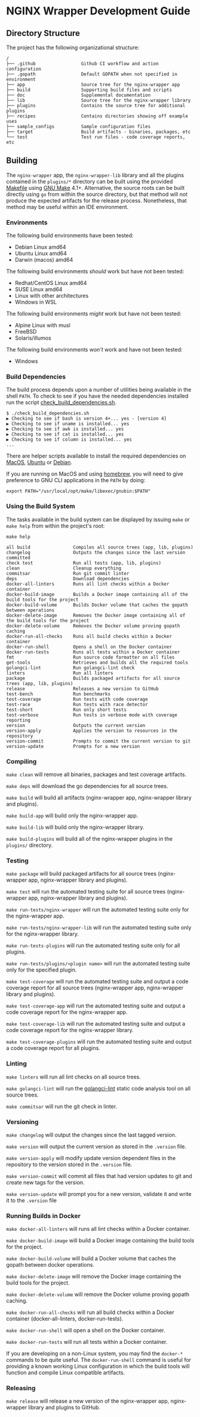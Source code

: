 # NGINX Wrapper Development Guide

## Directory Structure

The project has the following organizational structure: 

```
/
├── .github                 Github CI workflow and action configuration
├── .gopath                 Default GOPATH when not specified in environment
├── app                     Source tree for the nginx-wrapper app
├── build                   Supporting build files and scripts 
├── doc                     Supplemental documentation
├── lib                     Source tree for the nginx-wrapper library
├── plugins                 Contains the source tree for additional plugins
├── recipes                 Contains directories showing off example uses
├── sample_configs          Sample configuration files
├── target                  Build artifacts - binaries, packages, etc 
└── test                    Test run files - code coverage reports, etc
```

## Building

The `nginx-wrapper` app, the `nginx-wrapper-lib` library and all the 
plugins contained in the `plugins/*` directory can be built using the provided
[Makefile](../Makefile) using [GNU Make](https://www.gnu.org/software/make/)
4.1+. Alternative, the source roots can be built directly using `go` from 
within the source directory, but that method will not produce the expected 
artifacts for the release process. Nonetheless, that method may be useful 
within an IDE environment.

### Environments

The following build environments have been tested:
 * Debian Linux amd64
 * Ubuntu Linux amd64
 * Darwin (macos) amd64

The following build environments *should* work but have not been tested:
 * Redhat/CentOS Linux amd64
 * SUSE Linux amd64
 * Linux with other architectures
 * Windows in WSL
 
The following build environments *might* work but have not been tested:
 * Alpine Linux with musl
 * FreeBSD
 * Solaris/illumos

The following build environments *won't* work and have not been tested:
 * Windows

### Build Dependencies

The build process depends upon a number of utilities being available in the
shell `PATH`. To check to see if you have the needed dependencies installed
run the script [check_build_dependencies.sh](../build/bin/check_build_dependencies.sh).

```
$ ./check_build_dependencies.sh
▶ Checking to see if bash is version 4+... yes - [version 4]
▶ Checking to see if uname is installed... yes
▶ Checking to see if awk is installed... yes
▶ Checking to see if cat is installed... yes
▶ Checking to see if column is installed... yes
...
``` 

There are helper scripts available to install the required dependencies on
[MacOS](../build/bin/install_macos_homebrew_dependencies.sh),
[Ubuntu](../build/bin/install_ubuntu_dependencies.sh) or 
[Debian](../build/bin/install_debian_dependencies.sh).

If you are running on MacOS and using [homebrew](https://brew.sh/), you will
need to give preference to GNU CLI applications in the `PATH` by doing:
```
export PATH="/usr/local/opt/make/libexec/gnubin:$PATH"
```

### Using the Build System

The tasks available in the build system can be displayed by issuing `make` or `make help`
from within the project's root:
```
make help

all build                Compiles all source trees (app, lib, plugins)
changelog                Outputs the changes since the last version committed
check test               Run all tests (app, lib, plugins)
clean                    Cleanup everything
commitsar                Run git commit linter
deps                     Download dependencies
docker-all-linters       Runs all lint checks within a Docker container
docker-build-image       Builds a Docker image containing all of the build tools for the project
docker-build-volume      Builds Docker volume that caches the gopath between operations
docker-delete-image      Removes the Docker image containing all of the build tools for the project
docker-delete-volume     Removes the Docker volume proving gopath caching
docker-run-all-checks    Runs all build checks within a Docker container
docker-run-shell         Opens a shell on the Docker container
docker-run-tests         Runs all tests within a Docker container
fmt                      Run source code formatter on all files
get-tools                Retrieves and builds all the required tools
golangci-lint            Run golangci-lint check
linters                  Run all linters
package                  Builds packaged artifacts for all source trees (app, lib, plugins)
release                  Releases a new version to GitHub
test-bench               Run benchmarks
test-coverage            Run tests with code coverage
test-race                Run tests with race detector
test-short               Run only short tests
test-verbose             Run tests in verbose mode with coverage reporting
version                  Outputs the current version
version-apply            Applies the version to resources in the repository
version-commit           Prompts to commit the current version to git
version-update           Prompts for a new version
```

### Compiling

`make clean` will remove all binaries, packages and test coverage artifacts.

`make deps` will download the go dependencies for all source trees.

`make build` will build all artifacts (nginx-wrapper app, nginx-wrapper
library and plugins).

`make build-app` will build only the nginx-wrapper app.

`make build-lib` will build only the nginx-wrapper library.

`make build-plugins` will build all of the nginx-wrapper plugins in the
`plugins/` directory.

### Testing

`make package` will build packaged artifacts for all source trees 
(nginx-wrapper app, nginx-wrapper library and plugins).


`make test` will run the automated testing suite for all source trees 
(nginx-wrapper app, nginx-wrapper library and plugins).

`make run-tests/nginx-wrapper` will run the automated testing suite only for
the nginx-wrapper app.

`make run-tests/nginx-wrapper-lib` will run the automated testing suite only
for the nginx-wrapper library.

`make run-tests-plugins` will run the automated testing suite only for all
plugins.

`make run-tests/plugins/<plugin name>` will run the automated testing suite
only for the specified plugin.

`make test-coverage` will run the automated testing suite and output a code
coverage report for all source trees (nginx-wrapper app, nginx-wrapper 
library and plugins).

`make test-coverage-app` will run the automated testing suite and output a
code coverage report for the nginx-wrapper app.

`make test-coverage-lib` will run the automated testing suite and output a 
code coverage report for the nginx-wrapper library.

`make test-coverage-plugins` will run the automated testing suite and output
a code coverage report for all plugins.

### Linting

`make linters` will run all lint checks on all source trees.

`make golangci-lint` will run the [golangci-lint](https://github.com/golangci/golangci-lint) 
static code analysis tool on all source trees.

`make commitsar` will run the git check in linter.

### Versioning

`make changelog` will output the changes since the last tagged version.

`make version` will output the current version as stored in the `.version` 
file.

`make version-apply` will modify update version dependent files in the 
repository to the version stored in the `.version` file.

`make version-commit` will commit all files that had version updates to git
and create new tags for the version.

`make version-update` will prompt you for a new version, validate it and write
it to the  `.version` file

### Running Builds in Docker

`make docker-all-linters` will runs all lint checks within a Docker container.

`make docker-build-image` will build a Docker image containing the build tools
for the project.

`make docker-build-volume` will build a Docker volume that caches the gopath 
between docker operations.

`make docker-delete-image` will remove the Docker image containing the build
tools for the project.

`make docker-delete-volume` will remove the Docker volume proving gopath caching.

`make docker-run-all-checks` will run all build checks within a Docker 
container (docker-all-linters, docker-run-tests).

`make docker-run-shell` will open a shell on the Docker container.

`make docker-run-tests` will run all tests within a Docker container.

If you are developing on a non-Linux system, you may find the
`docker-*` commands to be quite useful. The `docker-run-shell`
command is useful for providing a known working Linux configuration in which
the build tools will function and compile Linux compatible artifacts.

### Releasing

`make release` will release a new version of the nginx-wrapper app, nginx-wrapper library
and plugins to GitHub.